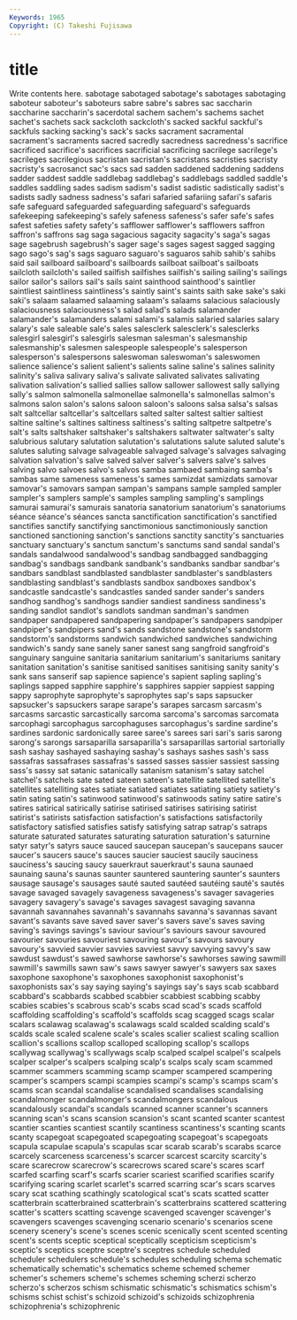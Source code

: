 ```yaml
---
Keywords: 1965 
Copyright: (C) Takeshi Fujisawa
---
```


# title

Write contents here.
 sabotage sabotaged sabotage's sabotages sabotaging saboteur
saboteur's saboteurs sabre sabre's sabres sac saccharin saccharine saccharin's sacerdotal
sachem sachem's sachems sachet sachet's sachets sack sackcloth sackcloth's sacked
sackful sackful's sackfuls sacking sacking's sack's sacks sacrament sacramental sacrament's
sacraments sacred sacredly sacredness sacredness's sacrifice sacrificed sacrifice's sacrifices sacrificial
sacrificing sacrilege sacrilege's sacrileges sacrilegious sacristan sacristan's sacristans sacristies sacristy
sacristy's sacrosanct sac's sacs sad sadden saddened saddening saddens sadder
saddest saddle saddlebag saddlebag's saddlebags saddled saddle's saddles saddling sades
sadism sadism's sadist sadistic sadistically sadist's sadists sadly sadness sadness's
safari safaried safariing safari's safaris safe safeguard safeguarded safeguarding safeguard's
safeguards safekeeping safekeeping's safely safeness safeness's safer safe's safes safest
safeties safety safety's safflower safflower's safflowers saffron saffron's saffrons sag
saga sagacious sagacity sagacity's saga's sagas sage sagebrush sagebrush's sager
sage's sages sagest sagged sagging sago sago's sag's sags saguaro
saguaro's saguaros sahib sahib's sahibs said sail sailboard sailboard's sailboards
sailboat sailboat's sailboats sailcloth sailcloth's sailed sailfish sailfishes sailfish's sailing
sailing's sailings sailor sailor's sailors sail's sails saint sainthood sainthood's
saintlier saintliest saintliness saintliness's saintly saint's saints saith sake sake's
saki saki's salaam salaamed salaaming salaam's salaams salacious salaciously salaciousness
salaciousness's salad salad's salads salamander salamander's salamanders salami salami's salamis
salaried salaries salary salary's sale saleable sale's sales salesclerk salesclerk's
salesclerks salesgirl salesgirl's salesgirls salesman salesman's salesmanship salesmanship's salesmen salespeople
salespeople's salesperson salesperson's salespersons saleswoman saleswoman's saleswomen salience salience's salient
salient's salients saline saline's salines salinity salinity's saliva salivary saliva's
salivate salivated salivates salivating salivation salivation's sallied sallies sallow sallower
sallowest sally sallying sally's salmon salmonella salmonellae salmonella's salmonellas salmon's
salmons salon salon's salons saloon saloon's saloons salsa salsa's salsas
salt saltcellar saltcellar's saltcellars salted salter saltest saltier saltiest saltine
saltine's saltines saltiness saltiness's salting saltpetre saltpetre's salt's salts saltshaker
saltshaker's saltshakers saltwater saltwater's salty salubrious salutary salutation salutation's salutations
salute saluted salute's salutes saluting salvage salvageable salvaged salvage's salvages
salvaging salvation salvation's salve salved salver salver's salvers salve's salves
salving salvo salvoes salvo's salvos samba sambaed sambaing samba's sambas
same sameness sameness's sames samizdat samizdats samovar samovar's samovars sampan
sampan's sampans sample sampled sampler sampler's samplers sample's samples sampling
sampling's samplings samurai samurai's samurais sanatoria sanatorium sanatorium's sanatoriums séance
séance's séances sancta sanctification sanctification's sanctified sanctifies sanctify sanctifying sanctimonious
sanctimoniously sanction sanctioned sanctioning sanction's sanctions sanctity sanctity's sanctuaries sanctuary
sanctuary's sanctum sanctum's sanctums sand sandal sandal's sandals sandalwood sandalwood's
sandbag sandbagged sandbagging sandbag's sandbags sandbank sandbank's sandbanks sandbar sandbar's
sandbars sandblast sandblasted sandblaster sandblaster's sandblasters sandblasting sandblast's sandblasts sandbox
sandboxes sandbox's sandcastle sandcastle's sandcastles sanded sander sander's sanders sandhog
sandhog's sandhogs sandier sandiest sandiness sandiness's sanding sandlot sandlot's sandlots
sandman sandman's sandmen sandpaper sandpapered sandpapering sandpaper's sandpapers sandpiper sandpiper's
sandpipers sand's sands sandstone sandstone's sandstorm sandstorm's sandstorms sandwich sandwiched
sandwiches sandwiching sandwich's sandy sane sanely saner sanest sang sangfroid
sangfroid's sanguinary sanguine sanitaria sanitarium sanitarium's sanitariums sanitary sanitation sanitation's
sanitise sanitised sanitises sanitising sanity sanity's sank sans sanserif sap
sapience sapience's sapient sapling sapling's saplings sapped sapphire sapphire's sapphires
sappier sappiest sapping sappy saprophyte saprophyte's saprophytes sap's saps sapsucker
sapsucker's sapsuckers sarape sarape's sarapes sarcasm sarcasm's sarcasms sarcastic sarcastically
sarcoma sarcoma's sarcomas sarcomata sarcophagi sarcophagus sarcophaguses sarcophagus's sardine sardine's
sardines sardonic sardonically saree saree's sarees sari sari's saris sarong
sarong's sarongs sarsaparilla sarsaparilla's sarsaparillas sartorial sartorially sash sashay sashayed
sashaying sashay's sashays sashes sash's sass sassafras sassafrases sassafras's sassed
sasses sassier sassiest sassing sass's sassy sat satanic satanically satanism
satanism's satay satchel satchel's satchels sate sated sateen sateen's satellite
satellited satellite's satellites satelliting sates satiate satiated satiates satiating satiety
satiety's satin sating satin's satinwood satinwood's satinwoods satiny satire satire's
satires satirical satirically satirise satirised satirises satirising satirist satirist's satirists
satisfaction satisfaction's satisfactions satisfactorily satisfactory satisfied satisfies satisfy satisfying satrap
satrap's satraps saturate saturated saturates saturating saturation saturation's saturnine satyr
satyr's satyrs sauce sauced saucepan saucepan's saucepans saucer saucer's saucers
sauce's sauces saucier sauciest saucily sauciness sauciness's saucing saucy sauerkraut
sauerkraut's sauna saunaed saunaing sauna's saunas saunter sauntered sauntering saunter's
saunters sausage sausage's sausages sauté sauted sautéed sautéing sauté's sautés
savage savaged savagely savageness savageness's savager savageries savagery savagery's savage's
savages savagest savaging savanna savannah savannahes savannah's savannahs savanna's savannas
savant savant's savants save saved saver saver's savers save's saves
saving saving's savings savings's saviour saviour's saviours savour savoured savourier
savouries savouriest savouring savour's savours savoury savoury's savvied savvier savvies
savviest savvy savvying savvy's saw sawdust sawdust's sawed sawhorse sawhorse's
sawhorses sawing sawmill sawmill's sawmills sawn saw's saws sawyer sawyer's
sawyers sax saxes saxophone saxophone's saxophones saxophonist saxophonist's saxophonists sax's
say saying saying's sayings say's says scab scabbard scabbard's scabbards
scabbed scabbier scabbiest scabbing scabby scabies scabies's scabrous scab's scabs
scad scad's scads scaffold scaffolding scaffolding's scaffold's scaffolds scag scagged
scags scalar scalars scalawag scalawag's scalawags scald scalded scalding scald's
scalds scale scaled scalene scale's scales scalier scaliest scaling scallion
scallion's scallions scallop scalloped scalloping scallop's scallops scallywag scallywag's scallywags
scalp scalped scalpel scalpel's scalpels scalper scalper's scalpers scalping scalp's
scalps scaly scam scammed scammer scammers scamming scamp scamper scampered
scampering scamper's scampers scampi scampies scampi's scamp's scamps scam's scams
scan scandal scandalise scandalised scandalises scandalising scandalmonger scandalmonger's scandalmongers scandalous
scandalously scandal's scandals scanned scanner scanner's scanners scanning scan's scans
scansion scansion's scant scanted scanter scantest scantier scanties scantiest scantily
scantiness scantiness's scanting scants scanty scapegoat scapegoated scapegoating scapegoat's scapegoats
scapula scapulae scapula's scapulas scar scarab scarab's scarabs scarce scarcely
scarceness scarceness's scarcer scarcest scarcity scarcity's scare scarecrow scarecrow's scarecrows
scared scare's scares scarf scarfed scarfing scarf's scarfs scarier scariest
scarified scarifies scarify scarifying scaring scarlet scarlet's scarred scarring scar's
scars scarves scary scat scathing scathingly scatological scat's scats scatted
scatter scatterbrain scatterbrained scatterbrain's scatterbrains scattered scattering scatter's scatters scatting
scavenge scavenged scavenger scavenger's scavengers scavenges scavenging scenario scenario's scenarios
scene scenery scenery's scene's scenes scenic scenically scent scented scenting
scent's scents sceptic sceptical sceptically scepticism scepticism's sceptic's sceptics sceptre
sceptre's sceptres schedule scheduled scheduler schedulers schedule's schedules scheduling schema
schematic schematically schematic's schematics scheme schemed schemer schemer's schemers scheme's
schemes scheming scherzi scherzo scherzo's scherzos schism schismatic schismatic's schismatics
schism's schisms schist schist's schizoid schizoid's schizoids schizophrenia schizophrenia's schizophrenic
